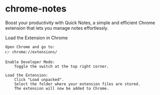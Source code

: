 # chrome-notes
Boost your productivity with Quick Notes, a simple and efficient Chrome extension that lets you manage notes effortlessly.

Load the Extension in Chrome

    Open Chrome and go to:
    👉 chrome://extensions/

    Enable Developer Mode:
        Toggle the switch at the top right corner.

    Load the Extension:
        Click "Load unpacked".
        Select the folder where your extension files are stored.
        The extension will now be added to Chrome.

